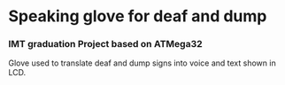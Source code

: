 # Speaking glove for deaf and dump
### IMT graduation Project based on ATMega32

Glove used to translate deaf and dump signs into voice and text
shown in LCD.


